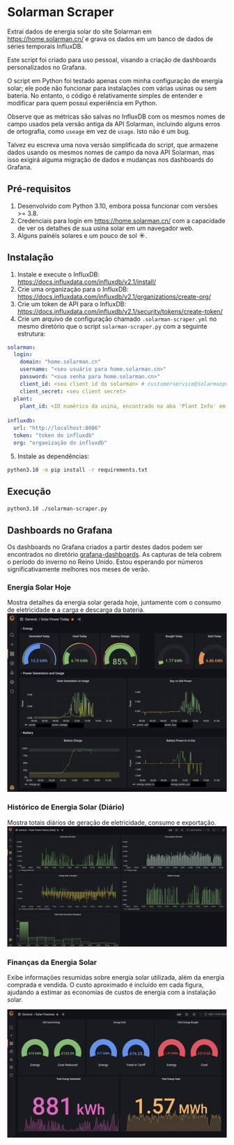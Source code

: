 
# Solarman Scraper

Extrai dados de energia solar do site Solarman em https://home.solarman.cn/ e grava os dados em um banco de dados de séries temporais InfluxDB.

Este script foi criado para uso pessoal, visando a criação de dashboards personalizados no Grafana.

O script em Python foi testado apenas com minha configuração de energia solar; ele pode não funcionar para instalações com várias usinas ou sem bateria. No entanto, o código é relativamente simples de entender e modificar para quem possui experiência em Python.

Observe que as métricas são salvas no InfluxDB com os mesmos nomes de campo usados pela versão antiga da API Solarman, incluindo alguns erros de ortografia, como `useage` em vez de `usage`. Isto não é um bug.

Talvez eu escreva uma nova versão simplificada do script, que armazene dados usando os mesmos nomes de campo da nova API Solarman, mas isso exigirá alguma migração de dados e mudanças nos dashboards do Grafana.

## Pré-requisitos

1. Desenvolvido com Python 3.10, embora possa funcionar com versões >= 3.8.
2. Credenciais para login em https://home.solarman.cn/ com a capacidade de ver os detalhes de sua usina solar em um navegador web.
3. Alguns painéis solares e um pouco de sol ☀️.

## Instalação

1. Instale e execute o InfluxDB: https://docs.influxdata.com/influxdb/v2.1/install/
2. Crie uma organização para o InfluxDB: https://docs.influxdata.com/influxdb/v2.1/organizations/create-org/
3. Crie um token de API para o InfluxDB: https://docs.influxdata.com/influxdb/v2.1/security/tokens/create-token/
4. Crie um arquivo de configuração chamado `.solarman-scraper.yml` no mesmo diretório que o script `solarman-scraper.py` com a seguinte estrutura:

```yaml
solarman:
  login:
    domain: "home.solarman.cn"
    username: "<seu usuário para home.solarman.cn>"
    password: "<sua senha para home.solarman.cn>"
    client_id: <seu client id do solarman> # customerservice@solarmanpv.com envie e-mail solicitando o client_id e secret_id, informe que é para uso pessoal.
    client_secret: <seu client secret>
  plant:
    plant_id: <ID numérico da usina, encontrado na aba 'Plant Info' em https://home.solarman.cn/main.html>

influxdb:
  url: "http://localhost:8086"
  token: "token do influxdb"
  org: "organização do influxdb"
```

5. Instale as dependências:

```bash
python3.10 -m pip install -r requirements.txt
```

## Execução
```bash
python3.10 ./solarman-scraper.py
```

## Dashboards no Grafana

Os dashboards no Grafana criados a partir destes dados podem ser encontrados no diretório [grafana-dashboards](./grafana-dashboards).
As capturas de tela cobrem o período do inverno no Reino Unido. Estou esperando por números significativamente melhores nos meses de verão.

### Energia Solar Hoje
Mostra detalhes da energia solar gerada hoje, juntamente com o consumo de eletricidade e a carga e descarga da bateria.
![Energia Solar Hoje](./grafana-dashboards/Solar%20Power%20Today.png "Energia Solar Hoje")

### Histórico de Energia Solar (Diário)
Mostra totais diários de geração de eletricidade, consumo e exportação.
![Histórico de Energia Solar (Diário)](./grafana-dashboards/Solar%20Power%20History%20(Daily).png "Histórico de Energia Solar (Diário)")

### Finanças da Energia Solar
Exibe informações resumidas sobre energia solar utilizada, além da energia comprada e vendida. O custo aproximado é incluído em cada figura, ajudando a estimar as economias de custos de energia com a instalação solar.

![Finanças da Energia Solar](./grafana-dashboards/Solar%20Finances.png "Finanças da Energia Solar")
